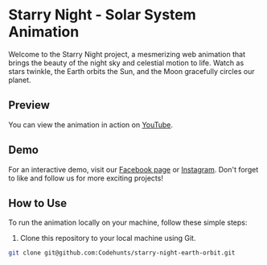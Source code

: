 # Starry Night - Solar System Animation


Welcome to the Starry Night project, a mesmerizing web animation that brings the beauty of the night sky and celestial motion to life. Watch as stars twinkle, the Earth orbits the Sun, and the Moon gracefully circles our planet.

## Preview

You can view the animation in action on [YouTube](https://www.youtube.com/@CodeJunctionOfficial).

## Demo

For an interactive demo, visit our [Facebook page](https://facebook.com/codehunts) or [Instagram](https://instagram.com/codehunts). Don't forget to like and follow us for more exciting projects!

## How to Use

To run the animation locally on your machine, follow these simple steps:

1. Clone this repository to your local machine using Git.

```bash
git clone git@github.com:Codehunts/starry-night-earth-orbit.git
